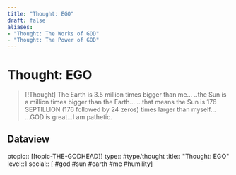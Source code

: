 ```yaml
---
title: "Thought: EGO"
draft: false
aliases:
- "Thought: The Works of GOD"
- "Thought: The Power of GOD"
---
```

# Thought: EGO
> [!Thought]
> The Earth is 3.5 million times bigger than me...
> ..the Sun is a million times bigger than the Earth...
> ...that means the Sun is 176 SEPTILLION (176 followed by 24 zeros) times larger than myself...
> ...GOD is great...I am pathetic.

## Dataview
ptopic:: [[topic-THE-GODHEAD]]
type:: #type/thought
title:: "Thought: EGO"
level::1
social:: [ #god #sun #earth #me #humility]